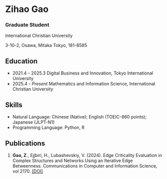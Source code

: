 # Zihao Gao

### Graduate Student

International Christian University

3-10-2, Osawa, Mitaka
Tokyo, 181-8585

## Education
 - 2021.4 - 2025.3 Digital Business and Innovation, Tokyo International University
 - 2025.4 - *Present* Mathematics and Information Science, International Christian University


## Skills
 - Natural Language: Chinese (Native); English (TOEIC-860 points); Japanese (JLPT-N1)
 - Programming Language: Python, R

## Publications
 1. **Gao, Z**., Ejjbiri, H., Lubashevskiy, V. (2024). Edge Criticality Evaluation in Complex Structures and Networks Using an Iterative Edge Betweenness. Communications in Computer and Information Science, vol 2170. [[DOI]](https://doi.org/10.1007/978-981-97-7225-4_21)
